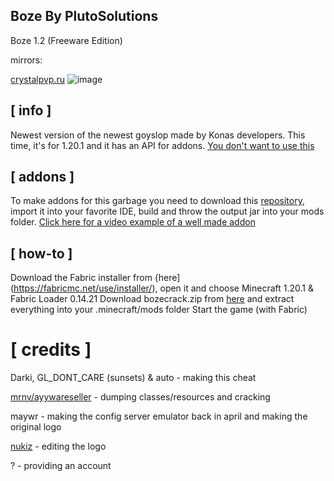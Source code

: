## Boze  By PlutoSolutions
Boze 1.2 (Freeware Edition)

   mirrors:

   [crystalpvp.ru](https://crystalpvp.ru/bozeupdate/)
 ![image](https://github.com/ElDrakula/BozeUpdate-By-PlutoSolutions/assets/141874466/63ebf0f9-824f-47c9-8446-61e1e8f552bb)

## [ info ]
Newest version of the newest goyslop made by Konas developers. This time, it's for 1.20.1 and it has an API for addons.
                                             [You don't want to use this](https://youtu.be/byghbcn7xws)

## [ addons ]
To make addons for this garbage you need to download this [repository](https://github.com/PlutoSolutions/boze-example-addon), import it into your favorite IDE, build and throw the output jar into your mods folder. 
                             [Click here for a video example of a well made addon](https://www.youtube.com/watch?v=0AK_gasEA2o)
                                             
## [ how-to ]
Download the Fabric installer from {here](https://fabricmc.net/use/installer/), open it and choose Minecraft 1.20.1 & Fabric Loader 0.14.21
Download bozecrack.zip from [here](https://github.com/ElDrakula/Boze-By-PlutoSolutions/releases/tag/client-cracked)  and extract everything into your .minecraft/mods folder
Start the game (with Fabric) 






# [ credits ]
Darki, GL_DONT_CARE (sunsets) & auto - making this cheat

[mrnv/ayywareseller](https://github.com/mr-nv) - dumping classes/resources and cracking

maywr - making the config server emulator back in april and making the original logo

[nukiz](https://github.com/nukiz) - editing the logo

? - providing an account
